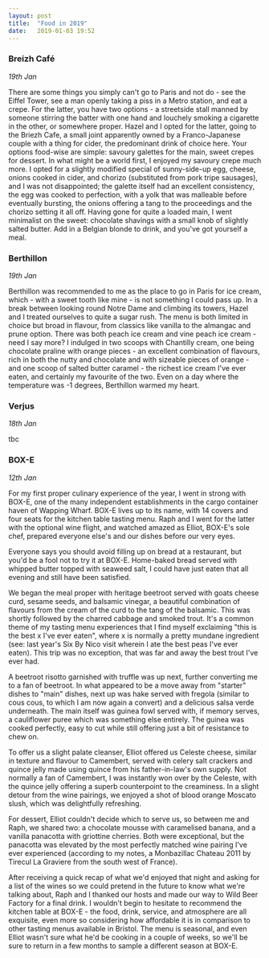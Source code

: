 ```yaml
---
layout: post
title:  "Food in 2019"
date:   2019-01-03 19:52
---
```


### Breizh Café
*19th Jan*

There are some things you simply can't go to Paris and not do - see the Eiffel Tower, see a man openly taking a piss in a Metro station, and eat a crepe. For the latter, you have two options - a streetside stall manned by someone stirring the batter with one hand and louchely smoking a cigarette in the other, or somewhere proper. Hazel and I opted for the latter, going to the Briezh Cafe, a small joint apparently owned by a Franco-Japanese couple with a thing for cider, the predominant drink of choice here. Your options food-wise are simple: savoury galettes for the main, sweet crepes for dessert. In what might be a world first, I enjoyed my savoury crepe much more. I opted for a slightly modified special of sunny-side-up egg, cheese, onions cooked in cider, and chorizo (substituted from pork tripe sausages), and I was not disappointed; the galette itself had an excellent consistency, the egg was cooked to perfection, with a yolk that was malleable before eventually bursting, the onions offering a tang to the proceedings and the chorizo setting it all off. Having gone for quite a loaded main, I went minimalist on the sweet: chocolate shavings with a small knob of slightly salted butter. Add in a Belgian blonde to drink, and you've got yourself a meal.

### Berthillon
*19th Jan*

Berthillon was recommended to me as the place to go in Paris for ice cream, which - with a sweet tooth like mine - is not something I could pass up. In a break between looking round Notre Dame and climbing its towers, Hazel and I treated ourselves to quite a sugar rush. The menu is both limited in choice but broad in flavour, from classics like vanilla to the almangac and prune option. There was both peach ice cream and vine peach ice cream - need I say more? I indulged in two scoops with Chantilly cream, one being chocolate praline with orange pieces - an excellent combination of flavours, rich in both the nutty and chocolate and with sizeable pieces of orange - and one scoop of salted butter caramel - the richest ice cream I've ever eaten, and certainly my favourite of the two. Even on a day where the temperature was -1 degrees, Berthillon warmed my heart. 

### Verjus
*18th Jan*

tbc

### BOX-E
*12th Jan*

For my first proper culinary experience of the year, I went in strong with BOX-E, one of the many independent establishments in the cargo container haven of Wapping Wharf. BOX-E lives up to its name, with 14 covers and four seats for the kitchen table tasting menu. Raph and I went for the latter with the optional wine flight, and watched amazed as Elliot, BOX-E's sole chef, prepared everyone else's and our dishes before our very eyes. 

Everyone says you should avoid filling up on bread at a restaurant, but you'd be a fool not to try it at BOX-E. Home-baked bread served with whipped butter topped with seaweed salt, I could have just eaten that all evening and still have been satisfied.

We began the meal proper with heritage beetroot served with goats cheese curd, sesame seeds, and balsamic vinegar, a beautiful combination of flavours from the cream of the curd to the tang of the balsamic. This was shortly followed by the charred cabbage and smoked trout. It's a common theme of my tasting menu experiences that I find myself exclaiming "this is the best x I've ever eaten", where x is normally a pretty mundane ingredient (see: last year's Six By Nico visit wherein I ate the best peas I've ever eaten). This trip was no exception, that was far and away the best trout I've ever had. 

A beetroot risotto garnished with truffle was up next, further converting me to a fan of beetroot. In what appeared to be a move away from "starter" dishes to "main" dishes, next up was hake served with fregola (similar to cous cous, to which I am now again a convert) and a delicious salsa verde underneath. The main itself was guinea fowl served with, if memory serves, a cauliflower puree which was something else entirely. The guinea was cooked perfectly, easy to cut while still offering just a bit of resistance to chew on.

To offer us a slight palate cleanser, Elliot offered us Celeste cheese, similar in texture and flavour to Camembert, served with celery salt crackers and quince jelly made using quince from his father-in-law's own supply. Not normally a fan of Camembert, I was instantly won over by the Celeste, with the quince jelly offering a superb counterpoint to the creaminess. In a slight detour from the wine pairings, we enjoyed a shot of blood orange Moscato slush, which was delightfully refreshing.

For dessert, Elliot couldn't decide which to serve us, so between me and Raph, we shared two: a chocolate mousse with caramelised banana, and a vanilla panacotta with griottine cherries. Both were exceptional, but the panacotta was elevated by the most perfectly matched wine pairing I've ever experienced (according to my notes, a Monbazillac Chateau 2011 by Tirecul La Graviere from the south west of France).

After receiving a quick recap of what we'd enjoyed that night and asking for a list of the wines so we could pretend in the future to know what we're talking about, Raph and I thanked our hosts and made our way to Wild Beer Factory for a final drink. I wouldn't begin to hesitate to recommend the kitchen table at BOX-E - the food, drink, service, and atmosphere are all exquisite, even more so considering how affordable it is in comparison to other tasting menus available in Bristol. The menu is seasonal, and even Elliot wasn't sure what he'd be cooking in a couple of weeks, so we'll be sure to return in a few months to sample a different season at BOX-E.
